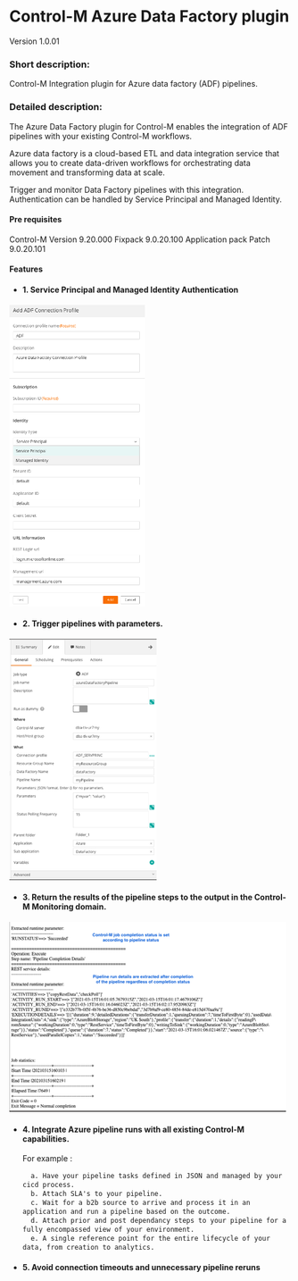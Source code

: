 # Control-M Azure Data Factory plugin
Version 1.0.01

### Short description:
Control-M Integration plugin for Azure data factory (ADF) pipelines.
 
### Detailed description:

The Azure Data Factory plugin for Control-M enables the integration of ADF pipelines with your existing Control-M
workflows.

Azure data factory is a cloud-based ETL and data integration service that allows you to create data-driven workflows 
for orchestrating data movement and transforming data at scale.

Trigger and monitor Data Factory pipelines with this integration. Authentication can be handled by Service Principal
and Managed Identity.

#### Pre requisites

Control-M Version 9.20.000
Fixpack 9.0.20.100
Application pack Patch 9.0.20.101

#### Features

* #### 1. Service Principal and Managed Identity Authentication 

![](./images/connprof.png)

* #### 2. Trigger pipelines with parameters.

![jobparams](./images/jobparams.png)

* #### 3. Return the results of the pipeline steps to the output in the Control-M Monitoring domain.  

![output](./images/output.png)

* #### 4. Integrate Azure pipeline runs with all existing Control-M capabilities.  
    For example : 
                   
        a. Have your pipeline tasks defined in JSON and managed by your cicd process.          
        b. Attach SLA's to your pipeline.
        c. Wait for a b2b source to arrive and process it in an application and run a pipeline based on the outcome.
        d. Attach prior and post dependancy steps to your pipeline for a fully encompassed view of your environment.
        e. A single reference point for the entire lifecycle of your data, from creation to analytics.

* #### 5. Avoid connection timeouts and unnecessary pipeline reruns



 

